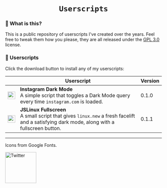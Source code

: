 <center>
<h1 align="center">
<b>
<code>
Userscripts
</code>
</b>
</h1>
</center>


### 🤔 What is this?
This is a public repository of userscripts I've created over the years. Feel free to tweak them how you please, they are all released under the [GPL 3.0](https://choosealicense.com/licenses/gpl-3.0/) license.

### 📃 Userscripts
Click the download button to install any of my userscripts:

| | Userscript | Version |
|-|------------|----------
|<a href="https://github.com/QuarTheDev/userscripts/raw/main/instagram-dark.user.js"><img src="https://github.com/QuarTheDev/userscripts/blob/main/.github/images/download.png?raw=true" width="24px" alt="⬇️" title="Install Userscript">|**Instagram Dark Mode**<br>A simple script that toggles a Dark Mode query every time `instagram.com` is loaded.|0.1.0|
|<a href="https://github.com/QuarTheDev/userscripts/raw/main/jslinux-redesign.user.js"><img src="https://github.com/QuarTheDev/userscripts/blob/main/.github/images/download.png?raw=true" width="24px" alt="⬇️" title="Install Userscript">|**JSLinux Fullscreen**<br>A small script that gives `linux.new` a fresh facelift and a satisfying dark mode, along with a fullscreen button.|0.1.1|





---
Icons from Google Fonts.

<img src="https://www.gnu.org/graphics/gplv3-127x51.png" width="100px" alt="Twitter" title="GNU General Public License v3.0">